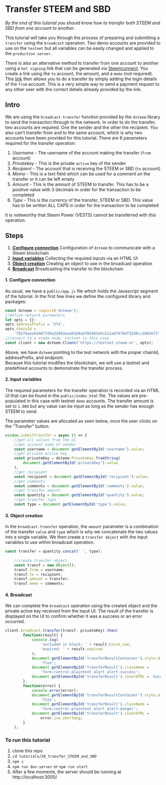 # Transfer STEEM and SBD

_By the end of this tutorial you should know how to transfer both STEEM and SBD from one account to another._

This tutorial will take you through the process of preparing and submitting a `transfer` using the `broadcast` operation. Two demo accounts are provided to use on the `testnet` but all variables can be easily changed and applied to the `production server`.

There is also an alternative method to transfer from one account to another using a `hot signing` link that can be generated via [Steemconnect](https://steemconnect.com/sign/). You create a link using the `to` account, the amount, and a `memo` (not required). This [link](https://steemconnect.com/sign/transfer?to=steemitblog&amount=1.000%20STEEM) then allows you to do a transfer by simply adding the login details of the `from` account. This is a very simple way to send a payment request to any other user with the correct details already provided by the link.

## Intro

We are using the `broadcast.transfer` function provided by the `dsteem` library to send the transaction through to the network. In order to do the transfer, two accounts are required. One the sender and the other the recipient. You also can't transfer from and to the same account, which is why two accounts have been provided for this tutorial. There are 6 parameters required for the transfer operation:

 1. _Username_ - The username of the account making the transfer (`from` account)
 2. _Privatekey_ - This is the private `active` key of the sender
 3. _Recipient_ - The account that is receiving the STEEM or SBD (`to` account)
 4. _Memo_ - This is a text field which can be used for a comment on the transfer or it can be left empty
 5. _Amount_ - This is the amount of STEEM to transfer. This has to be a positive value with 3 decimals in order for the transaction to be completed
 6. _Type_ - This is the currency of the transfer, STEEM or SBD. This value has to be written ALL CAPS in order for the transaction to be completed

It is noteworthy that Steem Power (VESTS) cannot be transferred with this operation.

## Steps

1.  [**Configure connection**](#connection) Configuration of `dsteem` to communicate with a Steem blockchain
2.  [**Input variables**](#input) Collecting the required inputs via an HTML UI
3.  [**Object creation**](#object) Creating an object to use in the broadcast operation
4.  [**Broadcast**](#broadcast) Broadcasting the transfer to the blockchain

#### 1. Configure connection<a name="connection"></a>

As usual, we have a `public/app.js` file which holds the Javascript segment of the tutorial. In the first few lines we define the configured library and packages:

```javascript
const dsteem = require('dsteem');
//define network parameters
let opts = {};
opts.addressPrefix = 'STX';
opts.chainId =
    '79276aea5d4877d9a25892eaa01b0adf019d3e5cb12a97478df3298ccdd01673';
//connect to a steem node, testnet in this case
const client = new dsteem.Client('https://testnet.steem.vc', opts);
```

Above, we have `dsteem` pointing to the test network with the proper chainId, addressPrefix, and endpoint.  
Because this tutorial modifies the blockchain, we will use a testnet and predefined accounts to demonstrate the transfer process.

#### 2. Input variables<a name="input"></a>

The required parameters for the transfer operation is recorded via an HTML UI that can be found in the `public/index.html` file. The values are pre-populated in this case with testnet `demo` accounts. The transfer amount is set to `1.000` but any value can be input as long as the sender has enough STEEM to send.

The parameter values are allocated as seen below, once the user clicks on the "Transfer" button.

```javascript
window.submitTransfer = async () => {
    //get all values from the UI
    //get account name of sender
    const username = document.getElementById('username').value;
    //get private active key
    const privateKey = dsteem.PrivateKey.fromString(
        document.getElementById('privateKey').value
    );
    //get recipient
    const recipient = document.getElementById('recipient').value;
    //get comments
    const comments = document.getElementById('comments').value;
    //get transfer amount
    const quantity = document.getElementById('quantity').value;
    //get transfer type
    const type = document.getElementById('type').value;
```

#### 3. Object creation<a name="object"></a>

In the `broadcast.transfer` operation, the `amount` parameter is a combination of the transfer `value` and `type` which is why we concatenate the two values into a single variable. We then create a `transfer object` with the input variables to use within broadcast operation.

```javascript
const transfer = quantity.concat(' ', type);
    
    //create transfer object
    const transf = new Object();
    transf.from = username;
    transf.to = recipient;
    transf.amount = transfer;
    transf.memo = comments;
```

#### 4. Broadcast<a name="broadcast"></a>

We can complete the `broadcast` operation using the created object and the private active key received from the input UI. The result of the transfer is displayed on the UI to confirm whether it was a success or an error occurred.

```javascript
client.broadcast.transfer(transf, privateKey).then(
        function(result) {
            console.log(
                'included in block: ' + result.block_num,
                'expired: ' + result.expired
            );
            document.getElementById('transferResultContainer').style.display =
                'flex';
            document.getElementById('transferResult').className =
                'form-control-plaintext alert alert-success';
            document.getElementById('transferResult').innerHTML = 'Success';
        },
        function(error) {
            console.error(error);
            document.getElementById('transferResultContainer').style.display =
                'flex';
            document.getElementById('transferResult').className =
                'form-control-plaintext alert alert-danger';
            document.getElementById('transferResult').innerHTML =
                error.jse_shortmsg;
        }
    );
```

### To run this tutorial

 1. clone this repo
 2. `cd tutorials/20_transfer_STEEM_and_SBD`
 3. `npm i`
 4. `npm run dev-server` or `npm run start`
 5. After a few moments, the server should be running at http://localhost:3000/
